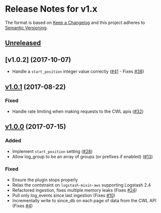 # Release Notes for v1.x

The format is based on [Keep a Changelog](http://keepachangelog.com/en/1.0.0/)
and this project adheres to [Semantic Versioning](http://semver.org/spec/v2.0.0.html).

## [Unreleased]

## [v1.0.2] (2017-10-07)
* Handle a `start_position` integer value correctly ([#41](https://github.com/lukewaite/logstash-input-cloudwatch-logs/pull/41) - Fixes [#38](https://github.com/lukewaite/logstash-input-cloudwatch-logs/issues/38))

## [v1.0.1] (2017-08-22)

### Fixed
* Handle rate limiting when making requests to the CWL apis ([#32](https://github.com/lukewaite/logstash-input-cloudwatch-logs/pull/32))

## [v1.0.0] (2017-07-15)

### Added
* Implement `start_position` setting ([#28](https://github.com/lukewaite/logstash-input-cloudwatch-logs/issues/28))
* Allow log_group to be an array of groups (or prefixes if enabled) ([#13](https://github.com/lukewaite/logstash-input-cloudwatch-logs/issues/13))

### Fixed
* Ensure the plugin stops properly
* Relax the contstraint on `logstash-mixin-aws` supporting Logstash 2.4
* Refactored ingestion, fixes multiple memory leaks (Fixes [#24](https://github.com/lukewaite/logstash-input-cloudwatch-logs/issues/4))
* Pull only log_events since last ingestion (Fixes [#10](https://github.com/lukewaite/logstash-input-cloudwatch-logs/issues/10))
* Incrementally write to since_db on each page of data from the CWL API (Fixes [#4](https://github.com/lukewaite/logstash-input-cloudwatch-logs/issues/4))

[Unreleased]: https://github.com/lukewaite/logstash-input-cloudwatch-logs/compare/v1.0.2...HEAD
[v1.0.1]: https://github.com/lukewaite/logstash-input-cloudwatch-logs/compare/v1.0.1...v1.0.2
[v1.0.1]: https://github.com/lukewaite/logstash-input-cloudwatch-logs/compare/v1.0.0...v1.0.1
[v1.0.0]: https://github.com/lukewaite/logstash-input-cloudwatch-logs/compare/v0.10.3...v1.0.0
